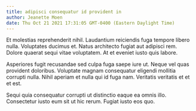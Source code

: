 ```yaml
---
title: adipisci consequatur id provident in
author: Jeanette Moen
date: Thu Oct 21 2021 17:31:05 GMT-0400 (Eastern Daylight Time)
---
```

Et molestias reprehenderit nihil. Laudantium reiciendis fuga tempore libero nulla. Voluptates ducimus et. Natus architecto fugiat aut adipisci rem. Dolore quaerat sequi vitae voluptatem. At et eveniet iusto quis labore.

 Asperiores fugit recusandae sed culpa fuga saepe iure ut. Neque vel quas provident doloribus. Voluptate magnam consequatur eligendi mollitia corrupti nulla. Nihil aperiam et nulla qui id fuga nam. Veritatis veritatis et et et est.

 Sequi quia consequatur corrupti ut distinctio eaque ea omnis illo. Consectetur iusto eum sit ut hic rerum. Fugiat iusto eos quo.